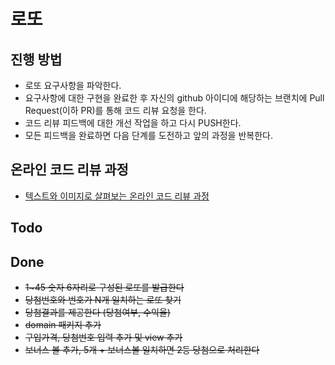 # 로또
## 진행 방법
* 로또 요구사항을 파악한다.
* 요구사항에 대한 구현을 완료한 후 자신의 github 아이디에 해당하는 브랜치에 Pull Request(이하 PR)를 통해 코드 리뷰 요청을 한다.
* 코드 리뷰 피드백에 대한 개선 작업을 하고 다시 PUSH한다.
* 모든 피드백을 완료하면 다음 단계를 도전하고 앞의 과정을 반복한다.

## 온라인 코드 리뷰 과정
* [텍스트와 이미지로 살펴보는 온라인 코드 리뷰 과정](https://github.com/next-step/nextstep-docs/tree/master/codereview)


## Todo

## Done
* ~~1~45 숫자 6자리로 구성된 로또를 발급한다~~
* ~~당첨번호와 번호가 N개 일치하는 로또 찾기~~
* ~~당첨결과를 제공한다 (당첨여부, 수익율)~~
* ~~domain 패키지 추가~~
* ~~구입가격, 당첨번호 입력 추가 및 view 추가~~
* ~~보너스 볼 추가, 5개 + 보너스볼 일치하면 2등 당첨으로 처리한다~~  


